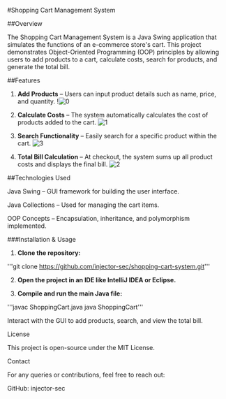 #Shopping Cart Management System

##Overview

The Shopping Cart Management System is a Java Swing application that simulates the functions of an e-commerce store's cart. This project demonstrates Object-Oriented Programming (OOP) principles by allowing users to add products to a cart, calculate costs, search for products, and generate the total bill.

##Features

1. **Add Products** – Users can input product details such as name, price, and quantity.
!![0](https://github.com/user-attachments/assets/c9f8141f-f392-41de-a497-fa0b3c29fa4f)


2. **Calculate Costs** – The system automatically calculates the cost of products added to the cart.
![1](https://github.com/user-attachments/assets/291eb4a9-7310-4683-a3fc-d8474aaab62b)

3. **Search Functionality** – Easily search for a specific product within the cart.
![3](https://github.com/user-attachments/assets/21bc77d2-c643-4ade-94cf-ebdd9589ab34)

4. **Total Bill Calculation** – At checkout, the system sums up all product costs and displays the final bill.
![2](https://github.com/user-attachments/assets/8dbc4d1f-a8b4-4522-99e4-4d120a3ea6f4)

##Technologies Used

Java Swing – GUI framework for building the user interface.

Java Collections – Used for managing the cart items.

OOP Concepts – Encapsulation, inheritance, and polymorphism implemented.




###Installation & Usage

1. **Clone the repository:**

'''git clone https://github.com/injector-sec/shopping-cart-system.git'''

2. **Open the project in an IDE like IntelliJ IDEA or Eclipse.**

3. **Compile and run the main Java file:**

'''javac ShoppingCart.java
java ShoppingCart'''

Interact with the GUI to add products, search, and view the total bill.

License

This project is open-source under the MIT License.

Contact

For any queries or contributions, feel free to reach out:

GitHub: injector-sec


